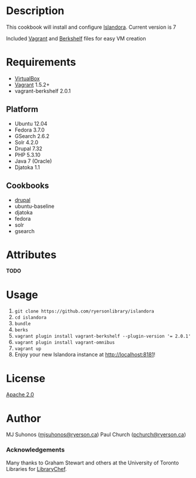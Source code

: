 # Description

This cookbook will install and configure [Islandora](http://islandora.ca). Current version is 7

Included [Vagrant](http://www.vagrantup.com) and [Berkshelf](http://berkshelf.com) files for easy VM creation

# Requirements

* [VirtualBox](https://www.virtualbox.org/)
* [Vagrant](http://localhost:8181) 1.5.2+
* vagrant-berkshelf 2.0.1

## Platform

* Ubuntu 12.04
* Fedora 3.7.0
* GSearch 2.6.2
* Solr 4.2.0
* Drupal 7.32
* PHP 5.3.10
* Java 7 (Oracle)
* Djatoka 1.1

## Cookbooks
* [drupal](http://github.com/gondoi/drupal-cookbook)
* ubuntu-baseline
* djatoka
* fedora
* solr
* gsearch

# Attributes
__TODO__

# Usage

1. `git clone https://github.com/ryersonlibrary/islandora`
2. `cd islandora`
3. `bundle`
4. `berks`
5. `vagrant plugin install vagrant-berkshelf --plugin-version '= 2.0.1'`
6. `vagrant plugin install vagrant-omnibus`
7. `vagrant up`
8. Enjoy your new Islandora instance at [http://localhost:8181](http://localhost:8181)!

# License
[Apache 2.0](http://www.apache.org/licenses/LICENSE-2.0.html)

# Author
MJ Suhonos (<mjsuhonos@ryerson.ca>)
Paul Church (<pchurch@ryerson.ca>)

### Acknowledgements
Many thanks to Graham Stewart and others at the University of Toronto Libraries for [LibraryChef](https://github.com/LibraryChef).
